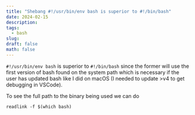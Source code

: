 ```yaml
---
title: "Shebang #!/usr/bin/env bash is superior to #!/bin/bash"
date: 2024-02-15
description: 
tags:
  - bash
slug: 
draft: false
math: false
---
```

`#!/usr/bin/env bash` is superior to `#!/bin/bash` since the former will use the first version of bash found on the system path which is necessary if the user has updated bash like I did on macOS (I needed to update >v4 to get debugging in VSCode). 

To see the full path to the binary being used we can do

`readlink -f $(which bash)`